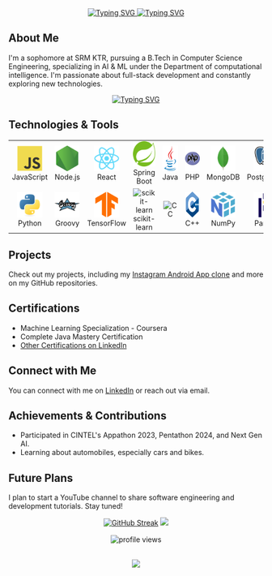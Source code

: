 <div align="center">
  <a href="https://git.io/typing-svg">
    <img src="https://readme-typing-svg.demolab.com?font=Nunito&size=37&pause=1000&color=FF007F&center=true&vCenter=true&width=600&lines=Namaste!+I'm+Ashwin+Sriramulu;A+Fullstack+Dev+in+the+Making" alt="Typing SVG" />
  </a>
  <a href="https://git.io/typing-svg">
    <img src="https://readme-typing-svg.demolab.com?font=Nunito&size=25&pause=1000&color=39FF14&center=true&vCenter=true&width=600&lines=Check+out+my+projects+and+repos!" alt="Typing SVG" />
  </a>
</div>

## About Me
I'm a sophomore at SRM KTR, pursuing a B.Tech in Computer Science Engineering, specializing in AI & ML under the Department of computational intelligence. I'm passionate about full-stack development and constantly exploring new technologies.

<div align="center">
  <a href="https://git.io/typing-svg">
    <img src="https://readme-typing-svg.demolab.com?font=Orbitron&size=20&duration=4000&pause=1000&color=FFFF33&center=true&vCenter=true&width=435&lines=Eat+%E2%86%92+Sleep+%E2%86%92+Code+%E2%86%92+Repeat" alt="Typing SVG" />
  </a>
</div>

## Technologies & Tools
<div align="center">
  <table>
    <tr>
      <td align="center" width="100">
        <img src="https://raw.githubusercontent.com/devicons/devicon/master/icons/javascript/javascript-original.svg" alt="JavaScript" width="50" height="50"/>
        <br>JavaScript
      </td>
      <td align="center" width="100">
        <img src="https://raw.githubusercontent.com/devicons/devicon/master/icons/nodejs/nodejs-original.svg" alt="Node.js" width="50" height="50"/>
        <br>Node.js
      </td>
      <td align="center" width="100">
        <img src="https://raw.githubusercontent.com/devicons/devicon/master/icons/react/react-original.svg" alt="React" width="50" height="50"/>
        <br>React
      </td>
      <td align="center" width="100">
        <img src="https://raw.githubusercontent.com/devicons/devicon/master/icons/spring/spring-original.svg" alt="Spring Boot" width="50" height="50"/>
        <br>Spring Boot
      </td>
      <td align="center" width="100">
        <img src="https://raw.githubusercontent.com/devicons/devicon/master/icons/java/java-original.svg" alt="Java" width="50" height="50"/>
        <br>Java
      </td>
      <td align="center" width="100">
        <img src="https://raw.githubusercontent.com/devicons/devicon/master/icons/php/php-original.svg" alt="PHP" width="50" height="50"/>
        <br>PHP
      </td>
      <td align="center" width="100">
        <img src="https://raw.githubusercontent.com/devicons/devicon/master/icons/mongodb/mongodb-original.svg" alt="MongoDB" width="50" height="50"/>
        <br>MongoDB
      </td>
      <td align="center" width="100">
        <img src="https://raw.githubusercontent.com/devicons/devicon/master/icons/postgresql/postgresql-original.svg" alt="PostgreSQL" width="50" height="50"/>
        <br>PostgreSQL
      </td>
    </tr>
    <tr>
      <td align="center" width="100">
        <img src="https://raw.githubusercontent.com/devicons/devicon/master/icons/python/python-original.svg" alt="Python" width="50" height="50"/>
        <br>Python
      </td>
      <td align="center" width="100">
        <img src="https://raw.githubusercontent.com/devicons/devicon/master/icons/groovy/groovy-original.svg" alt="Groovy" width="50" height="50"/>
        <br>Groovy
      </td>
      <td align="center" width="100">
        <img src="https://raw.githubusercontent.com/devicons/devicon/master/icons/tensorflow/tensorflow-original.svg" alt="TensorFlow" width="50" height="50"/>
        <br>TensorFlow
      </td>
      <td align="center" width="100">
        <img src="https://upload.wikimedia.org/wikipedia/commons/0/05/Scikit_learn_logo_small.svg" alt="scikit-learn" width="50" height="50"/>
        <br>scikit-learn
      </td>
      <td align="center" width="100">
        <img src="https://upload.wikimedia.org/wikipedia/commons/1/18/C_Programming_Language.svg" alt="C" width="50" height="50"/>
        <br>C
      </td>
      <td align="center" width="100">
        <img src="https://raw.githubusercontent.com/devicons/devicon/master/icons/cplusplus/cplusplus-original.svg" alt="C++" width="50" height="50"/>
        <br>C++
      </td>
      <td align="center" width="100">
        <img src="https://raw.githubusercontent.com/devicons/devicon/master/icons/numpy/numpy-original.svg" alt="NumPy" width="50" height="50"/>
        <br>NumPy
      </td>
      <td align="center" width="100">
        <img src="https://raw.githubusercontent.com/devicons/devicon/master/icons/pandas/pandas-original.svg" alt="Pandas" width="50" height="50"/>
        <br>Pandas
      </td>
    </tr>
  </table>
</div>

## Projects
Check out my projects, including my <a href="https://github.com/ashwinsriramulu7/InstagramCloneAppAndroid">Instagram Android App clone</a> and more on my GitHub repositories.

## Certifications
- Machine Learning Specialization - Coursera
- Complete Java Mastery Certification
- [Other Certifications on LinkedIn](#)

## Connect with Me
You can connect with me on [LinkedIn](#) or reach out via email.

## Achievements & Contributions
- Participated in CINTEL's Appathon 2023, Pentathon 2024, and Next Gen AI.
- Learning about automobiles, especially cars and bikes.

## Future Plans
I plan to start a YouTube channel to share software engineering and development tutorials. Stay tuned!

<div align="center">
  <a href="https://git.io/streak-stats"><img src="https://streak-stats.demolab.com?user=YourUsername&theme=blueberry-duo&border_radius=20" alt="GitHub Streak" /></a>
  <img src="http://github-profile-summary-cards.vercel.app/api/cards/repos-per-language?username=YourUsername&theme=dark"/>
  <p align="center"><img align="center" src="https://profile-counter.glitch.me/YourUsername/count.svg" alt="profile views" /></p>
</div>

<div align="center">
  <br>
    <img src="https://img.shields.io/badge/Keep%20Coding%20and%20Exploring-blue.svg" width="400px">
  <br>
</div>
